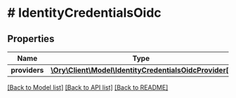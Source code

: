 # # IdentityCredentialsOidc

## Properties

Name | Type | Description | Notes
------------ | ------------- | ------------- | -------------
**providers** | [**\Ory\Client\Model\IdentityCredentialsOidcProvider[]**](IdentityCredentialsOidcProvider.md) |  | [optional]

[[Back to Model list]](../../README.md#models) [[Back to API list]](../../README.md#endpoints) [[Back to README]](../../README.md)
